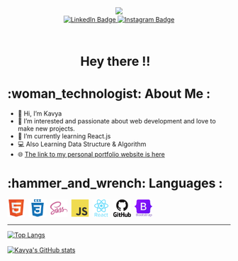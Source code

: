  <div id="header" align="center">
  <img src="https://i.pinimg.com/564x/b7/79/90/b77990c5cd77083976aebcecd01d77c6.jpg" width="100"/>
 <div id="badges">
  <a href="https://www.linkedin.com/in/kavya-58a584208/" target="_blank">
    <img src="https://img.shields.io/badge/LinkedIn-blue?style=for-the-badge&logo=linkedin&logoColor=white" alt="LinkedIn Badge"/>
  </a>
  <a href="https://www.instagram.com/i_kavya_2501/" target="_blank">
    <img src="https://img.shields.io/badge/Instagram-magenta?style=for-the-badge&logo=instagram&logoColor=white" alt="Instagram Badge"/>
  </a>
</div>
 <img src="https://komarev.com/ghpvc/?username=Kavya-25&style=flat-square&color=blue" alt=""/>
</div>
<h1 align="center">
  Hey there !!
  <img src="https://media.giphy.com/media/hvRJCLFzcasrR4ia7z/giphy.gif" width="10px" height="40px"/>
</h1>
<h1>:woman_technologist: About Me :</h1>

- 👋 Hi, I’m Kavya
- 👀 I’m interested and passionate about web development and love to make new projects.
- 🌱 I’m currently learning React.js
- 💻 Also Learning Data Structure & Algorithm
- 🌐 [The link to my personal portfolio website is here](https://kavyaportfolio25.netlify.app/)



<h1> :hammer_and_wrench: Languages :</h1>
<div>
   <img src="https://github.com/devicons/devicon/blob/master/icons/html5/html5-original.svg" title="HTML5" alt="HTML" width="40" height="40"/>&nbsp;
   <img src="https://github.com/devicons/devicon/blob/master/icons/css3/css3-plain-wordmark.svg"  title="CSS3" alt="CSS" width="40" height="40"/>&nbsp;
    <img src="https://github.com/devicons/devicon/blob/master/icons/sass/sass-original.svg"  title="SASS" alt="SASS" width="40" height="40"/>&nbsp;
   <img src="https://github.com/devicons/devicon/blob/master/icons/javascript/javascript-original.svg" title="JavaScript" alt="JavaScript" width="40" height="40"/>&nbsp;
   <img src="https://github.com/devicons/devicon/blob/master/icons/react/react-original-wordmark.svg" title="React" alt="React" width="40" height="40"/>&nbsp;
  <img src="https://github.com/devicons/devicon/blob/master/icons/github/github-original-wordmark.svg" title="Github" alt="Github" width="40" height="40"/>&nbsp;
 <img src="https://github.com/devicons/devicon/blob/master/icons/bootstrap/bootstrap-original-wordmark.svg" title="Bootstrap" alt="Bootstrap" width="40" height="40"/>&nbsp;
</div><hr/>

[![Top Langs](https://github-readme-stats.vercel.app/api/top-langs/?username=Kavya-25&layout=compact&theme=vision-friendly-dark)](https://github.com/Kavya-25/github-readme-stats)<br/><br/>
[![Kavya's GitHub stats](https://github-readme-stats.vercel.app/api?username=Kavya-25&show_icons=true&theme=radical)](https://github.com/Kavya-25/github-readme-stats) <br/>



 

 
<!---
Kavya-25/Kavya-25 is a ✨ special ✨ repository because its `README.md` (this file) appears on your GitHub profile.
You can click the Preview link to take a look at your changes.
--->
